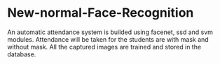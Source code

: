 # New-normal-Face-Recognition
An automatic attendance system is builded using facenet, ssd and
svm modules. Attendance will be taken for the students are with mask and without mask. All the captured images are trained and
stored in the database.
